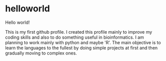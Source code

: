 # helloworld
Hello world!

This is my first github profile. I created this profile mainly to improve my coding skills and also to do something useful in bioinformatics. I am planning to work mainly with python and maybe 'R'. The main objective is to learn the languages to the fullest by doing simple projects at first and then gradually moving to complex ones. 

